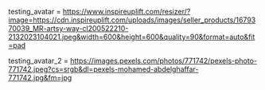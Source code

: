 testing_avatar = https://www.inspireuplift.com/resizer/?image=https://cdn.inspireuplift.com/uploads/images/seller_products/1679370039_MR-artsy-way-cl200522210-2132023104021.jpeg&width=600&height=600&quality=90&format=auto&fit=pad

testing_avatar_2 = https://images.pexels.com/photos/771742/pexels-photo-771742.jpeg?cs=srgb&dl=pexels-mohamed-abdelghaffar-771742.jpg&fm=jpg
